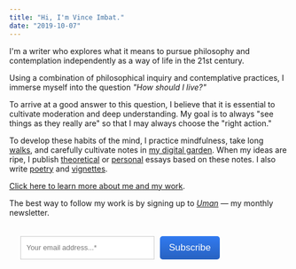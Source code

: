 ```yaml
---
title: "Hi, I'm Vince Imbat."
date: "2019-10-07"
---
```


I'm a writer who explores what it means to pursue philosophy and contemplation independently as a way of life in the 21st century.

Using a combination of philosophical inquiry and contemplative practices, I  immerse myself into the question _"How should I live?"_

To arrive at a good answer to this question, I believe that it is essential to cultivate moderation and deep understanding. My goal is to always "see things as they really are" so that I may always choose the "right action."

To develop these habits of the mind, I practice mindfulness, take long [walks](/tags/walk-narratives), and carefully cultivate notes in [my digital garden](https://notes.vinceimbat.com). When my ideas are ripe, I publish [theoretical](/categories/essays) or [personal](/categories/personal-essays) essays based on these notes. I also write [poetry](categories/poetry) and [vignettes](categories/vignettes).

[Click here to learn more about me and my work](/about).

The best way to follow my work is by signing up to _[Uman](/newsletter)_ — my monthly newsletter.

<style>
    @import url('https://fonts.mailerlite.com/css?family=Open+Sans:400,400i,700,700i&subset=cyrillic,cyrillic-ext,latin-ext');
    #mlb2-8723416,
    #mlb2-8723416 *,
    #mlb2-8723416 a:hover,
    #mlb2-8723416 a:visited,
    #mlb2-8723416 a:focus,
    #mlb2-8723416 a:active {
        overflow: visible;
        position: static;
        background: none;
        border: none;
        bottom: auto;
        clear: none;
        cursor: default;
        float: none;
        letter-spacing: normal;
        line-height: normal;
        text-align: left;
        text-indent: 0;
        text-transform: none;
        visibility: visible;
        white-space: normal;
        max-height: none;
        max-width: none;
        left: auto;
        min-height: 0;
        min-width: 0;
        right: auto;
        top: auto;
        width: auto;
        z-index: auto;
        text-shadow: none;
        box-shadow: none;
        outline: medium none;
    }

    #mlb2-8723416 a:hover {
        cursor: pointer !important;
    }

    #mlb2-8723416 h4 {
        font-weight: normal;
    }

    #mlb2-8723416 .subscribe-form {
        padding: 20px;
        width: 400px !important;
        border: 0px solid transparent !important;
        background: transparent none !important;
        border-radius: 0px !important;
        box-sizing: border-box !important;
    }

    #mlb2-8723416 .ml-block-form {
        margin-bottom: 0px;
    }

    #mlb2-8723416 .subscribe-form .form-section {
        margin-bottom: 20px;
        width: 100%;
    }

    #mlb2-8723416 .subscribe-form .form-section.mb10 {
        margin-bottom: 10px;
        float: left;
    }

    #mlb2-8723416 .subscribe-form .form-section.mb0 {
        margin-bottom: 0px;
    }

    #mlb2-8723416 .subscribe-form .form-section h4 {
        margin: 0px 0px 10px 0px !important;
        padding: 0px !important;
        color: #000000 !important;
        font-family: 'Open Sans', sans-serif !important;
        font-size: 28px !important;
        line-height: 100%;
        text-align: left !important;
    }

    #mlb2-8723416 .subscribe-form .form-section p,
    #mlb2-8723416 .subscribe-form .form-section li {
        line-height: 150%;
        padding: 0px !important;
        margin: 0px 0px 10px 0px;
        color: #000000 !important;
        font-family: 'Open Sans', sans-serif !important;
        font-size: 14px !important;
    }

    #mlb2-8723416 .subscribe-form .form-section a {
        font-size: 14px;
    }

    #mlb2-8723416 .subscribe-form .form-section .confirmation_checkbox {
        line-height: 150%;
        padding: 0px !important;
        margin: 0px 0px 15px 0px !important;
        color: #000000 !important;
        font-family: 'Arial', sans-serif !important;
        font-size: 17px !important;
        font-weight: normal !important;
    }

    #mlb2-8723416 .subscribe-form .form-section .confirmation_checkbox input[type="checkbox"] {
        display: inline-block;
        margin-right: 5px !important;
        opacity: 1;
        -webkit-appearance: checkbox;
        -moz-appearance: checkbox;
        appearance: checkbox;
    }

    #mlb2-8723416 .subscribe-form .form-section .form-group {
        margin-bottom: 15px;
    }

    #mlb2-8723416 .subscribe-form .form-section .form-group label {
        float: left;
        margin-bottom: 10px;
        width: 100%;
        line-height: 100%;
        color: #000000 !important;
        font-family: 'Open Sans', sans-serif !important;
        font-size: 14px !important;
    }

    #mlb2-8723416 .subscribe-form .form-section .checkbox {
        width: 100%;
        margin: 0px 0px 10px 0px;
    }

    #mlb2-8723416 .subscribe-form .form-section .checkbox label {
        color: #000000 !important;
        font-family: 'Open Sans', sans-serif !important;
        font-size: 14px !important;
    }

    #mlb2-8723416 .subscribe-form .form-section .checkbox input {
        margin: 0px 5px 0px 0px;
    }

    #mlb2-8723416 .subscribe-form .form-section .checkbox input[type="checkbox"] {
        display: inline-block;
        opacity: 1;
        -webkit-appearance: checkbox;
        -moz-appearance: checkbox;
        appearance: checkbox;
    }

    #mlb2-8723416.ml-subscribe-form .form-group .form-control {
        width: 100%;
        font-size: 13px;
        padding: 10px 10px;
        height: auto;
        font-family: Arial;
        border-radius: 0px;
        border: 1px solid #cccccc !important;
        color: #000000 !important;
        background-color: #FFFFFF !important;
        -webkit-box-sizing: border-box;
        -moz-box-sizing: border-box;
        box-sizing: border-box;
        clear: left;
    }

    #mlb2-8723416.ml-subscribe-form button {
        border: none !important;
        cursor: pointer !important;
        width: 100% !important;
        border-radius: 5px !important;
        height: 42.5px !important;
        background-color: #317af0 !important;
        color: #FFFFFF !important;
        font-family: 'Arial', sans-serif !important;
        font-size: 17px !important;
        text-align: center !important;
        padding: 0 !important;
        margin: 0 !important;
        position: relative!important;
    }

    #mlb2-8723416.ml-subscribe-form button.gradient-on {
        background: -webkit-linear-gradient(top, rgba(0, 0, 0, 0) 0%, rgba(0, 0, 0, 0.2) 100%);
        background: -o-linear-gradient(top, rgba(0, 0, 0, 0) 0%, rgba(0, 0, 0, 0.2) 100%);
        background: -moz-linear-gradient(top, rgba(0, 0, 0, 0) 0%, rgba(0, 0, 0, 0.2) 100%);
        background: linear-gradient(top, rgba(0, 0, 0, 0) 0%, rgba(0, 0, 0, 0.2) 100%);
    }

    #mlb2-8723416.ml-subscribe-form button.gradient-on:hover {
        background: -webkit-linear-gradient(top, rgba(0, 0, 0, 0) 0%, rgba(0, 0, 0, 0.3) 100%);
        background: -o-linear-gradient(top, rgba(0, 0, 0, 0) 0%, rgba(0, 0, 0, 0.3) 100%);
        background: -moz-linear-gradient(top, rgba(0, 0, 0, 0) 0%, rgba(0, 0, 0, 0.3) 100%);
        background: linear-gradient(top, rgba(0, 0, 0, 0) 0%, rgba(0, 0, 0, 0.3) 100%);
    }

    #mlb2-8723416.ml-subscribe-form button[disabled] {
        cursor: not-allowed!important;
    }

    #mlb2-8723416.ml-subscribe-form .form-section.ml-error label {
        color: red!important;
    }

    #mlb2-8723416.ml-subscribe-form .form-group.ml-error label {
        color: red!important;
    }

    #mlb2-8723416.ml-subscribe-form .form-group.ml-error .form-control {
        border-color: red!important;
    }

    #mlb2-8723416 .ml-vertical-align-center {
        text-align: left;
        display: block;
    }

    #mlb2-8723416 .ml-block-success,
    #mlb2-8723416 form.ml-block-form {
        display: inline-block;
        width: 400px;
    }

    @media (max-width: 768px) {
        #mlb2-8723416 {
            width: 100% !important;
        }
        #mlb2-8723416 form.ml-block-form,
        #mlb2-8723416.ml-subscribe-form .subscribe-form {
            width: 100% !important;
        }
    }

    #mlb2-8723416 .subscribe-form.horizontal {
        padding-bottom: 0px;
    }

    #mlb2-8723416 .subscribe-form .form-section.horizontal {
        float: left;
        margin-bottom: 5px;
        width: 70%;
    }

    #mlb2-8723416 .subscribe-form .form-section.horizontal .form-group {
        float: left;
        width: 100%;
        padding-right: 10px;
        box-sizing: border-box;
    }

    #mlb2-8723416 .subscribe-form .form-section.horizontal .form-group .form-control {
        height: 42.5px;
    }

    #mlb2-8723416 .subscribe-form .ml-form-visible-xs {
        display: none;
    }

    #mlb2-8723416 .subscribe-form .form-section.horizontal.ml-button-position {
        width: 30%;
        padding: 0;
    }

    #mlb2-8723416 .subscribe-form .form-section.horizontal.ml-button-position.top-padding {
        padding-top: 24px;
    }

    @media (max-width: 768px) {
        #mlb2-8723416.ml-subscribe-form .subscribe-form .form-section.horizontal {
            float: none;
        }
        #mlb2-8723416.ml-subscribe-form .subscribe-form .form-section.horizontal,
        #mlb2-8723416.ml-subscribe-form .subscribe-form .form-section.horizontal.ml-button-position,
        #mlb2-8723416.ml-subscribe-form .subscribe-form .form-section.horizontal .form-group {
            width: 100%;
            padding: 0;
        }
        #mlb2-8723416 .subscribe-form .form-section.horizontal.ml-button-position {
            margin-bottom: 20px;
        }
        #mlb2-8723416 .subscribe-form .ml-form-visible-xs {
            display: block;
        }
        #mlb2-8723416 .subscribe-form .ml-form-hidden-xs {
            display: none;
        }
    }
</style>
<div id="mlb2-8723416" class="ml-subscribe-form ml-subscribe-form-8723416">
    <div class="ml-vertical-align-center">
        <div class="subscribe-form ml-block-success" style="display:none">
            <div class="form-section">
                <p>Thank you! You have successfully subscribed to Uman.</p>
            </div>
        </div>
        <form class="ml-block-form" action="https://static.mailerlite.com/webforms/submit/c4c6v1" data-id="873582" data-code="c4c6v1" method="POST" target="_blank">
            <div class="subscribe-form horizontal">
                <div class="form-section horizontal">
                    <div class="form-group ml-field-email ml-validate-required ml-validate-email">
                        <input type="email" name="fields[email]" class="form-control" placeholder="Your email address...*" value="" autocomplete="email" x-autocompletetype="email" spellcheck="false" autocapitalize="off" autocorrect="off">
                    </div>
                </div>
                <div class="form-section horizontal ml-button-position">
                    <button type="submit" class="primary gradient-on">
                        Subscribe
                    </button>
                    <button disabled="disabled" style="display: none;" type="button" class="loading gradient-on">
                        <img src="https://static.mailerlite.com/images/rolling@2x.gif" width="20" height="20" style="width: 20px; height: 20px;">
                    </button>
                </div>
                <div class="clearfix" style="clear: both;"></div>
                <input type="hidden" name="ml-submit" value="1" />
            </div>
        </form>
        <script>
            function ml_webform_success_8723416() {
                var $ = ml_jQuery || jQuery;

                $('.ml-subscribe-form-8723416 .ml-block-success').show();
                $('.ml-subscribe-form-8723416 .ml-block-form').hide();
            };
        </script>
    </div>
</div>
<script type="text/javascript" src="https://static.mailerlite.com/js/w/webforms.min.js?v0c75f831c56857441820dcec3163967c"></script>
